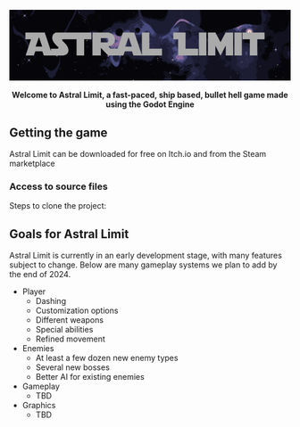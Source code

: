 <p align="center">
  <img src="temp_banner.png"/>
</p>

<p align="center">
  <strong>Welcome to Astral Limit, a fast-paced, ship based, bullet hell game made using the Godot Engine</strong>
</p>

## Getting the game

Astral Limit can be downloaded for free on Itch.io and from the Steam marketplace

### Access to source files

Steps to clone the project:

## Goals for Astral Limit

Astral Limit is currently in an early development stage, with many features subject to change. Below are many gameplay systems we plan to add by the end of 2024.

- Player
  - Dashing
  - Customization options
  - Different weapons
  - Special abilities
  - Refined movement
- Enemies
  - At least a few dozen new enemy types
  - Several new bosses
  - Better AI for existing enemies
- Gameplay
  - TBD
- Graphics
  - TBD

